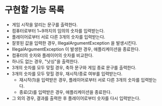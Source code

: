 # 구현할 기능 목록
- 게임 시작을 알리는 문구를 출력한다.
- 컴퓨터로부터 1~9까지의 임의의 숫자를 입력받는다.
- 플레이어로부터 서로 다른 3개의 숫자를 입력받는다.
- 잘못된 값을 입력한 경우, IllegalArgumentException 을 발생시킨다.
- IllegalArgumentException 이 발생한 경우, 애플리케이션을 종료한다.
- 컴퓨터의 숫자와 플레이어의 숫자를 비교한다.
- 하나도 없는 경우, "낫싱"을 출력한다.
- 3개의 숫자를 모두 맞힐 경우, 축하 문구와 게임 종료 문구를 출력한다.
- 3개의 숫자를 모두 맞힐 경우, 재시작/종료 여부를 입력받는다.
  - 재시작(1)을 입력받은 경우, 플레이어로부터 서로 다른 3개의 숫자를 입력받는다.
  - 종료(2)를 입력받은 경우, 애플리케이션을 종료한다.
- 그 외의 경우, 결과를 출력한 후 플레이어로부터 숫자를 다시 입력받는다.